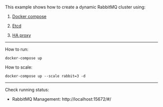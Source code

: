 This example shows how to create a dynamic RabbitMQ cluster using:

1. [Docker compose](https://docs.docker.com/compose/)

2. [Etcd](https://coreos.com/etcd/) 

3. [HA proxy](https://github.com/docker/dockercloud-haproxy)

---

How to run:

```
docker-compose up
```

How to scale:

```
docker-compose up --scale rabbit=3 -d
```


---

Check running status:

- RabbitMQ Management: http://localhost:15672/#/